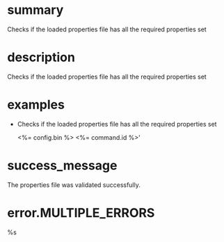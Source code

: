 # summary

Checks if the loaded properties file has all the required properties set

# description

Checks if the loaded properties file has all the required properties set

# examples

- Checks if the loaded properties file has all the required properties set

  <%= config.bin %> <%= command.id %>'

# success_message

The properties file was validated successfully.

# error.MULTIPLE_ERRORS

%s
